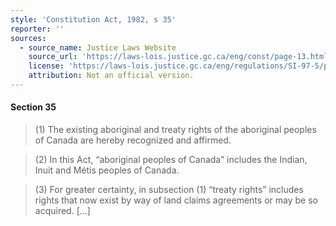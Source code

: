 ```yaml
---
style: 'Constitution Act, 1982, s 35'
reporter: ''
sources:
  - source_name: Justice Laws Website
    source_url: 'https://laws-lois.justice.gc.ca/eng/const/page-13.html#h-53'
    license: 'https://laws-lois.justice.gc.ca/eng/regulations/SI-97-5/page-1.html'
    attribution: Not an official version.
---
```



#### Section 35

>(1) The existing aboriginal and treaty rights of the aboriginal peoples of Canada are hereby recognized and affirmed.

> (2) In this Act, “aboriginal peoples of Canada” includes the Indian, Inuit and Métis peoples of Canada.

> (3) For greater certainty, in subsection (1) “treaty rights” includes rights that now exist by way of land claims agreements or may be so acquired. […]
